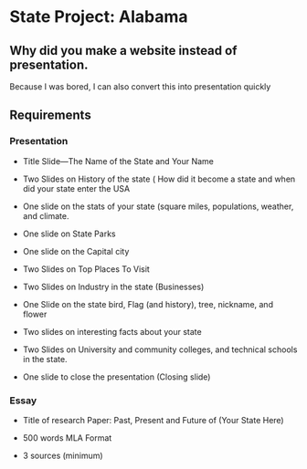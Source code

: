# State Project: Alabama

## Why did you make a website instead of presentation.

Because I was bored, I can also convert this into presentation quickly

## Requirements
### Presentation
- Title Slide—The Name of the State and Your Name

- Two Slides on History of the state ( How did it become a state and when did your state enter the USA

- One slide on the stats of your state (square miles, populations, weather, and climate.

- One slide on State Parks

- One slide on the Capital city

- Two Slides on Top Places To Visit

- Two Slides on Industry in the state (Businesses)

- One Slide on the state bird, Flag (and history), tree, nickname, and flower

- Two slides on interesting facts about your state

- Two Slides on University and community colleges, and technical schools in the state.

- One slide to close the presentation (Closing slide)

### Essay
-   Title of research Paper: Past, Present and Future of (Your State Here)
    
-   500 words MLA Format
    
-   3 sources (minimum)
